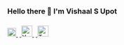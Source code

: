 ### Hello there 👋 I'm Vishaal S Upot
### 

<div id="badges">
  
  <a href="https://www.instagram.com/vishaal_upot/">
    <img src="https://raw.githubusercontent.com/hussainweb/hussainweb/main/icons/instagram.png" width="20" alt="Instagram Badge"/>
  </a>&nbsp;<a href="https://www.youtube.com/channel/UCps0KwVi02Urgtl0u6RawDQ">
    <img src="https://img.icons8.com/?size=512&id=19318&format=png" width="25" alt="Youtube Badge"/>
  </a>&nbsp;<a href="https://twitter.com/UpotVishaal?t=nyNpqRESLJe0EUApXMaX_g&s=08">
    <img src="https://img.icons8.com/?size=512&id=5MQ0gPAYYx7a&format=png" width="25" alt="Twitter Badge"/>
  </a>
</div>




<!--
**vishaalupot/vishaalupot** is a ✨ _special_ ✨ repository because its `README.md` (this file) appears on your GitHub profile.

Here are some ideas to get you started:

- 🔭 I’m currently working on ...
- 🌱 I’m currently learning ...
- 👯 I’m looking to collaborate on ...
- 🤔 I’m looking for help with ...
- 💬 Ask me about ...
- 📫 How to reach me: ...
- 😄 Pronouns: ...
- ⚡ Fun fact: ...
-->
